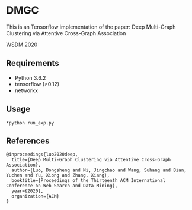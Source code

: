 # DMGC
This is an Tensorflow implementation of the paper: Deep Multi-Graph Clustering via Attentive Cross-Graph Association

WSDM 2020

## Requirements

  * Python 3.6.2
  * tensorflow (>0.12)
  * networkx

## Usage
	*python run_exp.py


## References
```
@inproceedings{luo2020deep,
  title={Deep Multi-Graph Clustering via Attentive Cross-Graph Association},
  author={Luo, Dongsheng and Ni, Jingchao and Wang, Suhang and Bian, Yuchen and Yu, Xiong and Zhang, Xiang},
  booktitle={Proceedings of the Thirteenth ACM International Conference on Web Search and Data Mining},
  year={2020},
  organization={ACM}
}
```




